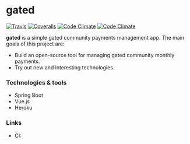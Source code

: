 # gated

[![Travis](https://img.shields.io/travis/marchev/gated.svg)](https://travis-ci.org/marchev/gated) [![Coveralls](https://img.shields.io/coveralls/marchev/gated.svg)](https://coveralls.io/github/marchev/gated) [![Code Climate](https://img.shields.io/codeclimate/issues/github/marchev/gated.svg)](https://codeclimate.com/github/marchev/gated/issues) [![Code Climate](https://img.shields.io/codeclimate/github/marchev/gated.svg)](https://codeclimate.com/github/marchev/gated)

**gated** is a simple gated community payments management app. The main goals of this project are:
* Build an open-source tool for managing gated community monthly payments.
* Try out new and interesting technologies.

### Technologies & tools ###

* Spring Boot
* Vue.js
* Heroku

### Links ###

* CI: 

